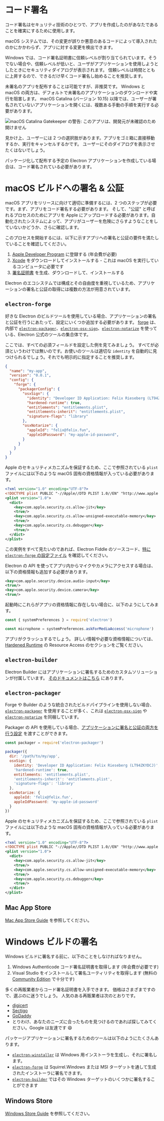 # コード署名

コード署名はセキュリティ技術のひとつで、アプリを作成したのがあなたであることを確実にするために使用します。

macOS システムでは、その変更が誤りか悪意のあるコードによって導入されたのかにかかわらず、アプリに対する変更を検出できます。

Windows では、コード署名証明書に信頼レベルが割り当てられています。そうでない場合や、信頼レベルが低いと、ユーザがアプリケーションを使用しようとしたときにセキュリティダイアログが表示されます。  信頼レベルは時間とともに上昇するので、できるだけ早くコード署名し始めることを推奨します。

未署名のアプリを配布することは可能ですが、非推奨です。 Windows と macOS の両方は、デフォルトで未署名のアプリケーションのダウンロードや実行を阻害します。 macOS Catalina (バージョン 10.15) 以降では、ユーザーが署名されていないアプリケーションを開くには、複数ある手動の手順を実行する必要があります。

![macOS Catalina Gatekeeper の警告: このアプリは、開発元が未確認のため開けません](../images/gatekeeper.png)

見かけ上、ユーザーには 2 つの選択肢があります。アプリをゴミ箱に直接移動するか、実行をキャンセルするかです。 ユーザーにそのダイアログを表示させたくはないでしょう。

パッケージ化して配布する予定の Electron アプリケーションを作成している場合は、コード署名されている必要があります。

# macOS ビルドへの署名 & 公証

macOS アプリをリリースに向けて適切に準備するには、2 つのステップが必要です。まず、アプリをコード署名する必要があります。 そして、"公証" と呼ばれるプロセスのためにアプリを Apple にアップロードする必要があります。自動化されたシステムによって、アプリがユーザーを危険にさらすようなことをしていないかどうか、さらに確認します。

このプロセスを開始するには、以下に示すアプリへの署名と公証の要件を満たしていることを確認してください。

1. [Apple Developer Program][] に登録する (年会費が必要)
2. [Xcode][] をダウンロードしてインストールする - これは macOS を実行しているコンピュータに必要です
3. [署名証明書][] を生成、ダウンロードして、インストールする

Electron のエコシステムでは構成とその自由度を重視しているため、アプリケーションの署名と公証の取得には複数の方法が用意されています。

## `electron-forge`

好きな Electron のビルドツールを使用している場合、アプリケーションの署名と公証を行うにあたって、設定にいくつか追加する必要があります。 [forge](https://electronforge.io) は、内部で [`electron-packager`][]、[`electron-osx-sign`][]、[`electron-notarize`][] を使っている、Electron 公式のツールの集合体です。

ここでは、すべての必須フィールドを設定した例を見てみましょう。 すべてが必須というわけでは無いのです。お使いのツールは適切な `identity` を自動的に見つけられるでしょう。それでも明示的に指定することを推奨します。

```json
{
  "name": "my-app",
  "version": "0.0.1",
  "config": {
    "forge": {
      "packagerConfig": {
        "osxSign": {
          "identity": "Developer ID Application: Felix Rieseberg (LT94ZKYDCJ)",
          "hardened-runtime": true,
          "entitlements": "entitlements.plist",
          "entitlements-inherit": "entitlements.plist",
          "signature-flags": "library"
        },
        "osxNotarize": {
          "appleId": "felix@felix.fun",
          "appleIdPassword": "my-apple-id-password",
        }
      }
    }
  }
}
```

Apple のセキュリティメカニズムを保証するため、ここで参照されている `plist` ファイルには以下のような macOS 固有の資格情報が入っている必要があります。

```xml
<?xml version="1.0" encoding="UTF-8"?>
<!DOCTYPE plist PUBLIC "-//Apple//DTD PLIST 1.0//EN" "http://www.apple.com/DTDs/PropertyList-1.0.dtd">
<plist version="1.0">
  <dict>
    <key>com.apple.security.cs.allow-jit</key>
    <true/>
    <key>com.apple.security.cs.allow-unsigned-executable-memory</key>
    <true/>
    <key>com.apple.security.cs.debugger</key>
    <true/>
  </dict>
</plist>
```

この実例をすべて見たいのであれば、Electron Fiddle のソースコード、[特に `electron-forge` の設定ファイル](https://github.com/electron/fiddle/blob/master/forge.config.js) を確認してください。

Electron の API を使ってアプリ内からマイクやカメラにアクセスする場合は、以下の資格情報も追加する必要があります。

```xml
<key>com.apple.security.device.audio-input</key>
<true/>
<key>com.apple.security.device.camera</key>
<true/>
```

起動時にこれらがアプリの資格情報に存在しない場合に、以下のようにしてみます。

```js
const { systemPreferences } = require('electron')

const microphone = systemPreferences.askForMediaAccess('microphone')
```

アプリがクラッシュするでしょう。 詳しい情報や必要な資格情報については、[Hardened Runtime](https://developer.apple.com/documentation/security/hardened_runtime) の Resource Access のセクションをご覧ください。

## `electron-builder`

Electron Builder にはアプリケーションに署名するためのカスタムソリューションが付属しています。 [そのドキュメントはこちら](https://www.electron.build/code-signing) にあります。

## `electron-packager`

Forge や Builder のような統合されたビルドパイプラインを使用しない場合、[`electron-packager`][] を使用することが多く、これは [`electron-osx-sign`][] や [`electron-notarize`][] を同梱しています。

Packager の API を使用している場合、[アプリケーションに署名と公証の両方を行う設定](https://electron.github.io/electron-packager/main/interfaces/electronpackager.options.html) を渡すことができます。

```js
const packager = require('electron-packager')

packager({
  dir: '/path/to/my/app',
  osxSign: {
    identity: 'Developer ID Application: Felix Rieseberg (LT94ZKYDCJ)',
    'hardened-runtime': true,
    entitlements: 'entitlements.plist',
    'entitlements-inherit': 'entitlements.plist',
    'signature-flags': 'library'
  },
  osxNotarize: {
    appleId: 'felix@felix.fun',
    appleIdPassword: 'my-apple-id-password'
  }
})
```

Apple のセキュリティメカニズムを保証するため、ここで参照されている `plist` ファイルには以下のような macOS 固有の資格情報が入っている必要があります。

```xml
<?xml version="1.0" encoding="UTF-8"?>
<!DOCTYPE plist PUBLIC "-//Apple//DTD PLIST 1.0//EN" "http://www.apple.com/DTDs/PropertyList-1.0.dtd">
<plist version="1.0">
  <dict>
    <key>com.apple.security.cs.allow-jit</key>
    <true/>
    <key>com.apple.security.cs.allow-unsigned-executable-memory</key>
    <true/>
    <key>com.apple.security.cs.debugger</key>
    <true/>
  </dict>
</plist>
```

## Mac App Store

[Mac App Store Guide][] を参照してください。

# Windows ビルドの署名

Windows ビルドに署名する前に、以下のことをしなければなりません。

1. Windows Authenticode コード署名証明書を取得します (年会費が必要です)
2. Visual Studio をインストールして署名ユーティリティを取得します (無料の [Community Edition](https://visualstudio.microsoft.com/vs/community/) で十分です)

多くの再販業者からコード署名証明書を入手できます。 価格はさまざまですので、選ぶのに迷うでしょう。 人気のある再販業者は次のとおりです。

* [digicert](https://www.digicert.com/code-signing/microsoft-authenticode.htm)
* [Sectigo](https://sectigo.com/ssl-certificates-tls/code-signing)
* [GoDaddy](https://au.godaddy.com/web-security/code-signing-certificate)
* とりわけ、あなたのニーズに合ったものを見つけるのであれば探してみてください。Google は友達です 😄

パッケージアプリケーションに署名するためのツールは以下のようにたくさんあります。

* [`electron-winstaller`][] は Windows 用インストーラを生成し、それに署名します。
* [`electron-forge`][] は Squirrel.Windows または MSI ターゲットを通して生成されたインストーラに署名できます。
* [`electron-builder`][] ではその Windows ターゲットのいくつかに署名することができます

## Windows Store

[Windows Store Guide][] を参照してください。

[Apple Developer Program]: https://developer.apple.com/programs/
[`electron-builder`]: https://github.com/electron-userland/electron-builder
[`electron-forge`]: https://github.com/electron-userland/electron-forge
[`electron-osx-sign`]: https://github.com/electron-userland/electron-osx-sign
[`electron-packager`]: https://github.com/electron/electron-packager
[`electron-notarize`]: https://github.com/electron/electron-notarize
[`electron-winstaller`]: https://github.com/electron/windows-installer
[Xcode]: https://developer.apple.com/xcode
[署名証明書]: https://github.com/electron/electron-osx-sign/wiki/1.-Getting-Started#certificates
[Mac App Store Guide]: mac-app-store-submission-guide.md
[Windows Store Guide]: windows-store-guide.md
